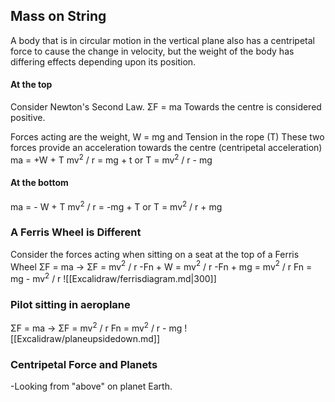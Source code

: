 ## Mass on String
A body that is in circular motion in the vertical plane also has a centripetal force to cause the change in velocity, but the weight of the body has differing effects depending upon its position.
#### At the top
Consider Newton's Second Law. 
ΣF = ma
Towards the centre is considered positive.

Forces acting are the weight, W = mg 
and Tension in the rope (T)
These two forces provide an acceleration towards the centre (centripetal acceleration)
ma = +W + T
mv$^2$ / r = mg + t 
or T = mv$^2$ / r - mg

#### At the bottom
ma = - W + T
mv$^2$ / r = -mg + T 
or T = mv$^2$ / r + mg

### A Ferris Wheel is Different
Consider the forces acting when sitting on a seat at the top of a Ferris Wheel
ΣF = ma -> ΣF = mv$^2$ / r
-Fn + W = mv$^2$ / r
-Fn + mg = mv$^2$ / r
Fn = mg - mv$^2$ / r
![[Excalidraw/ferrisdiagram.md|300]]
### Pilot sitting in aeroplane
ΣF = ma -> ΣF = mv$^2$ / r
Fn = mv$^2$ / r - mg
![[Excalidraw/planeupsidedown.md]]
### Centripetal Force and Planets
-Looking from "above" on planet Earth.
